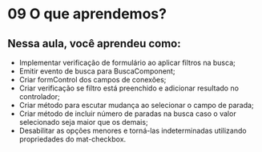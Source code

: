 # 09 O que aprendemos?

## Nessa aula, você aprendeu como:

- Implementar verificação de formulário ao aplicar filtros na busca;
- Emitir evento de busca para BuscaComponent;
- Criar formControl dos campos de conexões;
- Criar verificação se filtro está preenchido e adicionar resultado no controlador;
- Criar método para escutar mudança ao selecionar o campo de parada;
- Criar método de incluir número de paradas na busca caso o valor selecionado seja maior que os demais;
- Desabilitar as opções menores e torná-las indeterminadas utilizando propriedades do mat-checkbox.